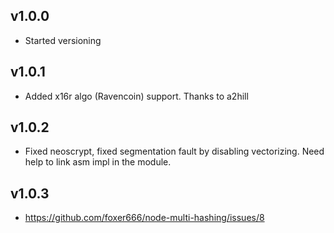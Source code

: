 ## v1.0.0

* Started versioning

## v1.0.1

* Added x16r algo (Ravencoin) support. Thanks to a2hill

## v1.0.2

* Fixed neoscrypt, fixed segmentation fault by disabling vectorizing. Need help to link asm impl in the module.

## v1.0.3
* https://github.com/foxer666/node-multi-hashing/issues/8